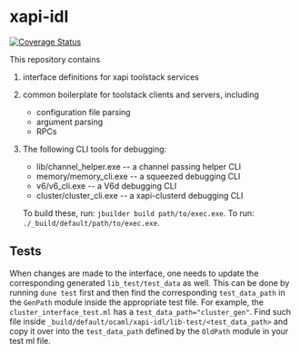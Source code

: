 # xapi-idl

[![Coverage Status](https://coveralls.io/repos/github/xapi-project/xcp-idl/badge.svg)](https://coveralls.io/github/xapi-project/xcp-idl)

This repository contains

  1. interface definitions for xapi toolstack services
  2. common boilerplate for toolstack clients and servers, including
     * configuration file parsing
     * argument parsing
     * RPCs
  3. The following CLI tools for debugging:
     * lib/channel_helper.exe -- a channel passing helper CLI
     * memory/memory_cli.exe -- a squeezed debugging CLI
     * v6/v6_cli.exe -- a V6d debugging CLI
     * cluster/cluster_cli.exe -- a xapi-clusterd debugging CLI

      To build these, run: `jbuilder build path/to/exec.exe`.
      To run: `./_build/default/path/to/exec.exe`.

## Tests

When changes are made to the interface, one needs to update the corresponding generated `lib_test/test_data` as well.
This can be done by running `dune test` first and then find the corresponding `test_data_path` in the `GenPath` module
inside the appropriate test file. For example, the `cluster_interface_test.ml` has a `test_data_path="cluster_gen"`. 
Find such file inside `_build/default/ocaml/xapi-idl/lib-test/<test_data_path>` and copy it over into the `test_data_path` 
defined by the `OldPath` module in your test ml file.
